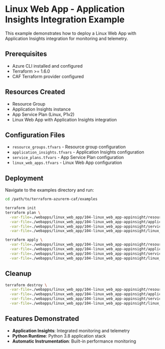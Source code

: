 # Linux Web App - Application Insights Integration Example

This example demonstrates how to deploy a Linux Web App with Application Insights integration for monitoring and telemetry.

## Prerequisites

- Azure CLI installed and configured
- Terraform >= 1.6.0
- CAF Terraform provider configured

## Resources Created

- Resource Group
- Application Insights instance
- App Service Plan (Linux, P1v2)
- Linux Web App with Application Insights integration

## Configuration Files

- `resource_groups.tfvars` - Resource group configuration
- `application_insights.tfvars` - Application Insights configuration
- `service_plans.tfvars` - App Service Plan configuration
- `linux_web_apps.tfvars` - Linux Web App configuration

## Deployment

Navigate to the examples directory and run:

```bash
cd /path/to/terraform-azurerm-caf/examples

terraform init
terraform plan \
  -var-file=./webapps/linux_web_app/104-linux_web_app-appinsight/resource_groups.tfvars \
  -var-file=./webapps/linux_web_app/104-linux_web_app-appinsight/application_insights.tfvars \
  -var-file=./webapps/linux_web_app/104-linux_web_app-appinsight/service_plans.tfvars \
  -var-file=./webapps/linux_web_app/104-linux_web_app-appinsight/linux_web_apps.tfvars

terraform apply \
  -var-file=./webapps/linux_web_app/104-linux_web_app-appinsight/resource_groups.tfvars \
  -var-file=./webapps/linux_web_app/104-linux_web_app-appinsight/application_insights.tfvars \
  -var-file=./webapps/linux_web_app/104-linux_web_app-appinsight/service_plans.tfvars \
  -var-file=./webapps/linux_web_app/104-linux_web_app-appinsight/linux_web_apps.tfvars
```

## Cleanup

```bash
terraform destroy \
  -var-file=./webapps/linux_web_app/104-linux_web_app-appinsight/resource_groups.tfvars \
  -var-file=./webapps/linux_web_app/104-linux_web_app-appinsight/application_insights.tfvars \
  -var-file=./webapps/linux_web_app/104-linux_web_app-appinsight/service_plans.tfvars \
  -var-file=./webapps/linux_web_app/104-linux_web_app-appinsight/linux_web_apps.tfvars
```

## Features Demonstrated

- **Application Insights**: Integrated monitoring and telemetry
- **Python Runtime**: Python 3.8 application stack
- **Automatic Instrumentation**: Built-in performance monitoring
